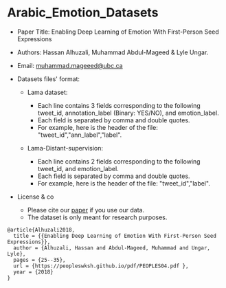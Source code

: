 # Arabic_Emotion_Datasets
* Paper Title: Enabling Deep Learning of Emotion With First-Person Seed Expressions

* Authors: Hassan Alhuzali, Muhammad Abdul-Mageed & Lyle Ungar.

* Email: muhammad.mageeed@ubc.ca


* Datasets files' format:
	- Lama dataset: 
		* Each line contains 3 fields corresponding to the following tweet_id, annotation_label (Binary: YES/NO), and 			emotion_label.
		* Each field is separated by comma and double quotes.
		* For example, here is the header of the file: "tweet_id","ann_label","label".
		
	- Lama-Distant-supervision:
		* Each line contains 2 fields corresponding to the following tweet_id, and emotion_label.
		* Each field is separated by comma and double quotes.
		* For example, here is the header of the file: "tweet_id","label".


* License & co
	* Please cite our [paper](https://peopleswksh.github.io/pdf/PEOPLES04.pdf) if you use our data.
	* The dataset is only meant for research purposes.

```
@article{Alhuzali2018,
  title = {{Enabling Deep Learning of Emotion With First-Person Seed Expressions}},
  author = {Alhuzali, Hassan and Abdul-Mageed, Muhammad and Ungar, Lyle},
  pages = {25--35},
  url = {https://peopleswksh.github.io/pdf/PEOPLES04.pdf },
  year = {2018}
}
```
